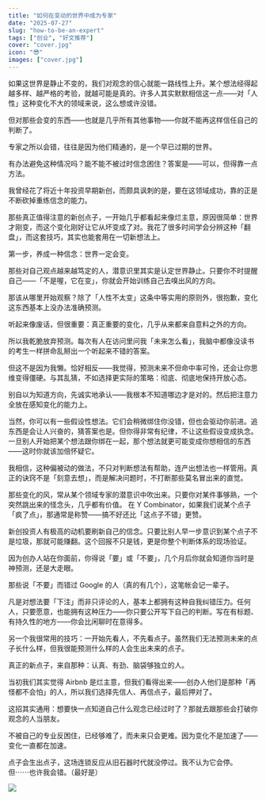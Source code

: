 ```yaml
---
title: "如何在变动的世界中成为专家"
date: "2025-07-27"
slug: "how-to-be-an-expert"
tags: ["创业", "好文推荐"]
cover: "cover.jpg"
icon: "😎"
images: ["cover.jpg"]
---
```

如果这世界是静止不变的，我们对观念的信心就能一路线性上升。某个想法经得起越多样、越严格的考验，就越可能是真的。许多人其实默默相信这一点——对「人性」这种变化不大的领域来说，这么想或许没错。



但对那些会变的东西——也就是几乎所有其他事物——你就不能再这样信任自己的判断了。



专家之所以会错，往往是因为他们精通的，是一个早已过期的世界。



有办法避免这种情况吗？能不能不被过时信念困住？答案是——可以，但得靠一点方法。



我曾经花了将近十年投资早期新创，而颇具讽刺的是，要在这领域成功，靠的正是不断砍掉重练信念的能力。



那些真正值得注意的新创点子，一开始几乎都看起来像烂主意，原因很简单：世界才刚变，而这个变化刚好让它从坏变成了对。我花了很多时间学会分辨这种「翻盘」，而这套技巧，其实也能套用在一切新想法上。



第一步，养成一种信念：世界一定会变。



那些对自己观点越来越笃定的人，潜意识里其实是认定世界静止。只要你不时提醒自己——「不是喔，它在变」，你就会开始训练自己去嗅出风的方向。



那该从哪里开始观察？除了「人性不太变」这条中等实用的原则外，很抱歉，变化这东西基本上没办法准确预测。



听起来像废话，但很重要：真正重要的变化，几乎从来都来自意料之外的方向。



所以我乾脆放弃预测。每次有人在访问里问我「未来怎么看」，我脑中都像没读书的考生一样拼命乱掰出一个听起来不错的答案。



但这不是因为我懒。恰好相反——我觉得，预测未来不但命中率可怜，还会让你思维变得僵硬。与其乱猜，不如选择更实际的策略：彻底、彻底地保持开放心态。



别自以为知道方向，先诚实地承认——我根本不知道哪边才是对的。然后把注意力全放在感知变化的能力上。



当然，你可以有一些假设性想法。它们会稍微绑住你没错，但也会驱动你前进。追东西是会让人兴奋的，猜答案也是。但你得非常有纪律，不让这些假设变成执念。
一旦别人开始把某个想法跟你绑在一起，那个想法就更可能变成你想相信的东西——这时你就该加倍怀疑它。



我相信，这种偏被动的做法，不只对判断想法有帮助，连产出想法也一样管用。真正的诀窍不是「刻意去想」，而是解决问题时，不打断那些莫名冒出来的直觉。



那些变化的风，常从某个领域专家的潜意识中吹出来。只要你对某件事够熟，一个突然跳出来的怪念头，几乎都有价值。
在 Y Combinator，如果我们说某个点子「疯了点」，那通常是称赞——搞不好还比「这点子不错」更赞。



新创投资人有极高的动机要刷新自己的信念。只要比别人早一步意识到某个点子不是垃圾，那就可能赚翻。这个回报不只是钱，更是你整个判断体系的现场验证。



因为创办人站在你面前，你得说「要」或「不要」，几个月后你就会知道你当时是神预测，还是大走眼。



那些说「不要」而错过 Google 的人（真的有几个），这笔帐会记一辈子。



凡是对想法要「下注」而非只评论的人，基本上都拥有这种自我纠错压力。任何人，只要愿意，也能拥有这种压力——你只要公开写下自己的判断。写在有标题、有持久性的地方——你会比闲聊时在意得多。



另一个我很常用的技巧：一开始先看人，不先看点子。虽然我们无法预测未来的点子长什么样，但我很能预测什么样的人会生出未来的点子。



真正的新点子，来自那种：认真、有劲、脑袋够独立的人。



当初我们其实觉得 Airbnb 是烂主意，但我们看得出来——创办人他们是那种「再怪都不会怕」的人，所以我们选择先信人、再信点子，最后押对了。



这招其实通用：想要快一点知道自己什么观念已经过时了？那就去跟那些会打破你观念的人当朋友。



不被自己的专业反困住，已经够难了，而未来只会更难。因为变化不是加速了——变化一直都在加速。



点子会生出点子，这场连锁反应从旧石器时代就没停过。我不认为它会停。
但⋯⋯也许我会错。（最好是）




![](https://prod-files-secure.s3.us-west-2.amazonaws.com/112d0858-5090-4d34-a606-b75eb8d65fd2/46476355-9cf3-4e99-9b7a-3531bc426380/1000202064.png?X-Amz-Algorithm=AWS4-HMAC-SHA256&X-Amz-Content-Sha256=UNSIGNED-PAYLOAD&X-Amz-Credential=ASIAZI2LB466SQJHKUKA%2F20250925%2Fus-west-2%2Fs3%2Faws4_request&X-Amz-Date=20250925T054442Z&X-Amz-Expires=3600&X-Amz-Security-Token=IQoJb3JpZ2luX2VjEOT%2F%2F%2F%2F%2F%2F%2F%2F%2F%2FwEaCXVzLXdlc3QtMiJHMEUCIHlDGbnZsgOTFXIEjC0Px9eNsBH1sbHT5c%2FYeLosTUKnAiEAyOSeqVz8BS%2BpbJ9zGAJmRVHjVhv7zFC%2FQmIEBX5iCd0q%2FwMIbRAAGgw2Mzc0MjMxODM4MDUiDOfWuShZGRdonfp50SrcAz6ANtvjrL6wcxRTRcPm8b6xYh24Id%2B%2FpY9%2BR2VpQGJsdmsKk6HJFxq%2FCbCwnhc9kXx2KhCkyMh4dAx8fdWRdxM%2BXLU6VxahHhCqQSTqKFqMXonXTbm5hQ2L9tVR98Q%2F7jqfx1blElS3OMzhkVfQAPu96%2FZKXcf%2B2Z3xDj0W49T3EEB7yshQNx96EJFohXySmzWZjNxrqT8iNP9hks%2Fg13dx2kaQ%2BH9ZK4VgBMhtcPR7Se1IhpOBiRTOk8oljrgQ6jGqw7X5UZgS57G%2BrLENeabPmMzvzbRO%2F0VRDDc6iARZ9P8nJwa9e5IuCGFrthMAbf4ogJ8vrxge2PuY0rwr3cSvIPTadErg1jcFrcHXAK1tLbsaJaerI1jRx2Mnh%2Fux1%2B%2BHsZJjmbVFsl2acNZeBI0mDBlj96yPIH6Jgs%2Fn4%2FBJJipUIkwP85hmBwgqN8f6CW0H6w%2BMaOZBlqm7Ctox5ZjPkNfT%2BoWZXN3oRhkI0A9qarzzveLQdtcb%2BayEzZH69SmHX3y0bI4fxamcBlMUKVGJ%2BrUEZqiZxK%2FWnbEFynrf2NcxLBpgkVI7IUv2tP4nhDG146%2BKiTzLVADrrukadea4P%2BlzHndw2jiUl8sYQoJrTev%2FVkNsrbP67KHKMIyE08YGOqUBTiKySBXPbZQyURBo%2F3JAJQWXIDTqb0g4BXhuLX1TdemQ1oKo7jgBnGiv9dWxK3SYrCw2tV7uKxiKQhSlDZOJnDjISsprzLlWODB7GbrPO3Quz%2FsqBMbc2h%2BgpCibyDLDCMfSF3wGYHb%2Fty0vHw9sKBLHDk%2FZ5mKmQgM%2Bv%2FVcygemU9zJlNVyGyZA9F%2BFhLEBKt%2B5Qj3QmMQtN6X98beqAYiNv73v&X-Amz-Signature=94c9a0a4c8ace3ca15491fae3276b93689cfd4a092beb21abe86d1d9abbca098&X-Amz-SignedHeaders=host&x-amz-checksum-mode=ENABLED&x-id=GetObject)

